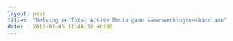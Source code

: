 ```yaml
---
layout: post
title:  "Delving en Total Active Media gaan samenwerkingsverband aan"
date:   2016-01-05 11:48:38 +0100
---
```


